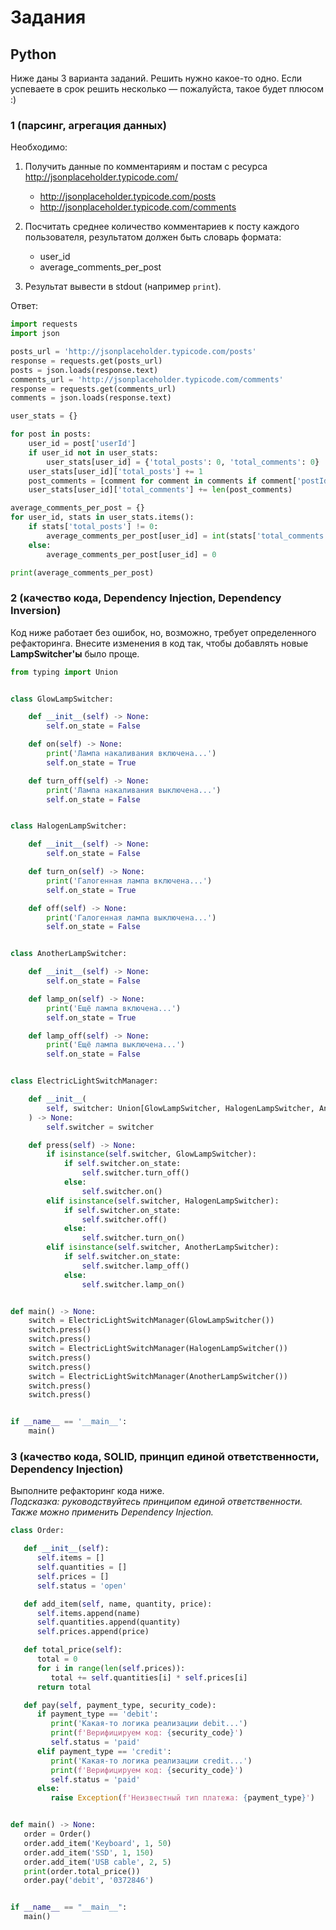 # Задания

## Python

Ниже даны 3 варианта заданий. Решить нужно какое-то одно.
Если успеваете в срок решить несколько — пожалуйста, такое будет плюсом :)

### 1 (парсинг, агрегация данных)

Необходимо:
1. Получить данные по комментариям и постам с ресурса http://jsonplaceholder.typicode.com/
    * http://jsonplaceholder.typicode.com/posts
    * http://jsonplaceholder.typicode.com/comments

2. Посчитать среднее количество комментариев к посту каждого
   пользователя, результатом должен быть словарь формата:
    * user_id
    * average_comments_per_post
   
3. Результат вывести в stdout (например `print`).

Ответ:
```python
import requests
import json

posts_url = 'http://jsonplaceholder.typicode.com/posts'
response = requests.get(posts_url)
posts = json.loads(response.text)
comments_url = 'http://jsonplaceholder.typicode.com/comments'
response = requests.get(comments_url)
comments = json.loads(response.text)

user_stats = {}

for post in posts:
    user_id = post['userId']
    if user_id not in user_stats:
        user_stats[user_id] = {'total_posts': 0, 'total_comments': 0}
    user_stats[user_id]['total_posts'] += 1
    post_comments = [comment for comment in comments if comment['postId'] == post['id']]
    user_stats[user_id]['total_comments'] += len(post_comments)

average_comments_per_post = {}
for user_id, stats in user_stats.items():
    if stats['total_posts'] != 0:
        average_comments_per_post[user_id] = int(stats['total_comments'] / stats['total_posts'])
    else:
        average_comments_per_post[user_id] = 0

print(average_comments_per_post)
```

### 2 (качество кода, Dependency Injection, Dependency Inversion)

Код ниже работает без ошибок, но, возможно, требует определенного рефакторинга.
Внесите изменения в код так, чтобы добавлять новые **LampSwitcher'ы** было проще.

```python
from typing import Union


class GlowLampSwitcher:

    def __init__(self) -> None:
        self.on_state = False

    def on(self) -> None:
        print('Лампа накаливания включена...')
        self.on_state = True

    def turn_off(self) -> None:
        print('Лампа накаливания выключена...')
        self.on_state = False


class HalogenLampSwitcher:

    def __init__(self) -> None:
        self.on_state = False

    def turn_on(self) -> None:
        print('Галогенная лампа включена...')
        self.on_state = True

    def off(self) -> None:
        print('Галогенная лампа выключена...')
        self.on_state = False


class AnotherLampSwitcher:

    def __init__(self) -> None:
        self.on_state = False

    def lamp_on(self) -> None:
        print('Ещё лампа включена...')
        self.on_state = True

    def lamp_off(self) -> None:
        print('Ещё лампа выключена...')
        self.on_state = False


class ElectricLightSwitchManager:

    def __init__(
        self, switcher: Union[GlowLampSwitcher, HalogenLampSwitcher, AnotherLampSwitcher],
    ) -> None:
        self.switcher = switcher

    def press(self) -> None:
        if isinstance(self.switcher, GlowLampSwitcher):
            if self.switcher.on_state:
                self.switcher.turn_off()
            else:
                self.switcher.on()
        elif isinstance(self.switcher, HalogenLampSwitcher):
            if self.switcher.on_state:
                self.switcher.off()
            else:
                self.switcher.turn_on()
        elif isinstance(self.switcher, AnotherLampSwitcher):
            if self.switcher.on_state:
                self.switcher.lamp_off()
            else:
                self.switcher.lamp_on()


def main() -> None:
    switch = ElectricLightSwitchManager(GlowLampSwitcher())
    switch.press()
    switch.press()
    switch = ElectricLightSwitchManager(HalogenLampSwitcher())
    switch.press()
    switch.press()
    switch = ElectricLightSwitchManager(AnotherLampSwitcher())
    switch.press()
    switch.press()


if __name__ == '__main__':
    main()

```

### 3 (качество кода, SOLID, принцип единой ответственности, Dependency Injection)

Выполните рефакторинг кода ниже.<br>
*Подсказка: руководствуйтесь принципом единой ответственности. Также можно применить Dependency Injection.*

```python
class Order:

   def __init__(self):
      self.items = []
      self.quantities = []
      self.prices = []
      self.status = 'open'

   def add_item(self, name, quantity, price):
      self.items.append(name)
      self.quantities.append(quantity)
      self.prices.append(price)

   def total_price(self):
      total = 0
      for i in range(len(self.prices)):
         total += self.quantities[i] * self.prices[i]
      return total

   def pay(self, payment_type, security_code):
      if payment_type == 'debit':
         print('Какая-то логика реализации debit...')
         print(f'Верифицируем код: {security_code}')
         self.status = 'paid'
      elif payment_type == 'credit':
         print('Какая-то логика реализации credit...')
         print(f'Верифицируем код: {security_code}')
         self.status = 'paid'
      else:
         raise Exception(f'Неизвестный тип платежа: {payment_type}')


def main() -> None:
   order = Order()
   order.add_item('Keyboard', 1, 50)
   order.add_item('SSD', 1, 150)
   order.add_item('USB cable', 2, 5)
   print(order.total_price())
   order.pay('debit', '0372846')


if __name__ == "__main__":
   main()
```

